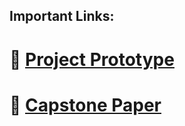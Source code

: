 ## Important Links:

# 🔗 [Project Prototype](https://www.figma.com/design/mjNVVmARtaPJ5taY0MiTJd/Capstone-Prototype?node-id=0-1&node-type=canvas&t=I2YBa02pk53Hk9d3-0)

# 🔗 [Capstone Paper](https://livemcledu-my.sharepoint.com/:w:/g/personal/2021naquintillan_live_mcl_edu_ph/EYZFlvyh_UxJnS4snkDsBaABCiXR0E0tdKUz6uAOXLSp8g?e=vlhmkW)
